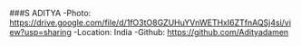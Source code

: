 ###S ADITYA
-Photo: https://drive.google.com/file/d/1fO3tO8GZUHuYVnWETHxI6ZTfnAQSj4si/view?usp=sharing
-Location: India
-Github: https://github.com/Adityadamen
